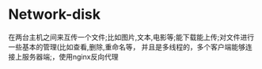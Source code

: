 # Network-disk
在两台主机之间来互传一个文件;比如图片,文本,电影等;能下载能上传;对文件进行一些基本的管理(比如查看,删除,重命名等， 并且是多线程的，多个客户端能够连接上服务器端;，使用nginx反向代理
